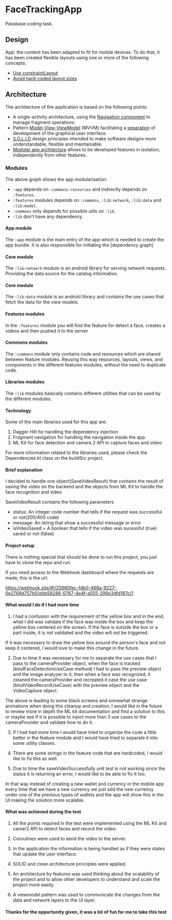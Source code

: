 # FaceTrackingApp

Passbase coding task.


## Design

App: the content has been adapted to fit for mobile devices. To do that, it has been created flexible layouts using one or more of the following concepts:

-   [Use constraintLayout](https://developer.android.com/training/multiscreen/screensizes#ConstraintLayout)
-   [Avoid hard-coded layout sizes](https://developer.android.com/training/multiscreen/screensizes#TaskUseWrapMatchPar)

## Architecture

The architecture of the application is based on the following points:

-   A single-activity architecture, using the [Navigation component](https://developer.android.com/guide/navigation/navigation-getting-started) to manage fragment operations.
-   Pattern [Model-View-ViewModel](https://en.wikipedia.org/wiki/Model%E2%80%93view%E2%80%93viewmodel) (MVVM) facilitating a [separation](https://en.wikipedia.org/wiki/Separation_of_concerns) of development of the graphical user interface.
-   [S.O.L.I.D](https://en.wikipedia.org/wiki/SOLID) design principles intended to make software designs more understandable, flexible and maintainable.
-   [Modular app architecture](https://proandroiddev.com/build-a-modular-android-app-architecture-25342d99de82) allows to be developed features in isolation, independently from other features.

### Modules

The above graph shows the app modularisation:
-   `:app` depends on `:commons:resources` and indirectly depends on `:features`.
-   `:features` modules depends on `:commons`, `:lib:network`, `:lib:data` and `:lib:model`.
-   `:commons` only depends for possible utils on `:lib`.
-   `:lib` don’t have any dependency.

#### App module

The `:app` module is the main entry of the app which is needed to create the app bundle.  It is also responsible for initiating the [dependency graph]

#### Core module

The `:lib:network` module is an android library  for serving network requests. Providing the data source for the catalog information.

#### Core module

The `:lib:data` module is an android library  and contains the use cases that fetch the data for the view models.

#### Features modules

In the `:features` module you will find the feature for detect a face, creates a videos and then pushed it to the server 


#### Commons modules

The `:commons` module only contains code and resources which are shared between feature modules. Reusing this way resources, 
layouts, views, and components in the different features modules, without the need to duplicate code.


#### Libraries modules

The `:lib` modules basically contains different utilities that can be used by the different modules.

#### Technology

Some of the main libraries used for this app are:

1. Dagger Hilt for handling the dependency injection
2. Fragment navigation for handling the navigation inside the app.
3. ML Kit for face detection and camera 2 API to capture faces and video

For more information related to the libraries used, please check the Dependencies.kt class on the buildSrc project.

#### Brief explanation

I decided to handle one object(SaveVideoResult) that contains the result of saving the video on the backend and the objects from ML Kit to handle the face recognition and video

SaveVideoResult contains the following parameters
- status: An integer code number that tells if the request was successful or not(200/400 code)
- message: An string that show a successful message or error
- isVideoSaved = A boolean that tells if the video was sucessful (true) saved or not (false)

#### Project setup

There is nothing special that should be done to run this project, you just have to clone the repo and run.

If you need access to the Webhook dashboard where the requests are made, this is the url:

https://webhook.site/#!/25960fec-fdb0-468a-9227-0e2768d757b5/ebb58286-0767-4e4f-a555-296e3dfd187c/1

#### What would I do if I had more time

1. I had a confusion with the requirement of the yellow box and in the end, what I did was validate if the face was inside the box and keep the yellow box centered on the screen. If the face is outside the box or a part inside, it is not validated and the video will not be triggered.

If it was necessary to draw the yellow box around the person's face and not keep it centered, I would love to make this change in the future.

2. Due to time it was necessary for me to separate the use cases that I pass to the cameraProvider object, when the face is tracked (bindFaceDetectionUseCase method) I had to pass the preview object and the image analyzer to it, then when a face was recognized, it cleaned the cameraProvider and recreated it case the use case (bindVideoRecordUseCase) with the preview object and the VideoCapture object.

The above is leading to some black screens and somewhat strange animations when doing this cleanup and creation. I would like in the future to review more in depth the ML kit documentation and find a solution to this or maybe see if it is possible to inject more than 3 use cases to the cameraProvider and validate how to do it.

3. If I had had more time I would have tried to organize the code a little better in the feature module and I would have tried to separate it into some utility classes.

4. There are some strings in the feature code that are hardcoded, I would like to fix this as well.

5. Due to time the saveVideoSuccessfully unit test is not working since the status it is returning an error, I would like to be able to fix it too.

In that way instead of creating a new wallet and currency in the mobile app every time that we have a new currency we just add the new currency under one of the previous types of wallets and the app will show this in the UI making the solution more scalable.

#### What was achieved during the test

1. All the points required in the test were implemented using the ML Kit and camer2 API to detect faces and record the video.

2. Coroutines were used to send the video to the server.

3. In the application the information is being handled as if they were states that update the user interface.

4. SOLID and clean architecture principles were applied.

5. An architecture by features was used thinking about the scalability of the project and to allow other developers to understand and scale the project more easily.

6. A viewmodel pattern was used to communicate the changes from the data and network layers to the UI layer.

#### Thanks for the opportunity given, it was a lot of fun for me to take this test


